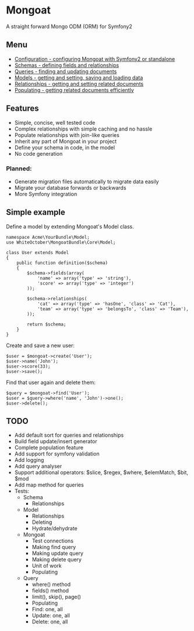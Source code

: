# Mongoat

A straight forward Mongo ODM (ORM) for Symfony2


## Menu

- [Configuration - configuring Mongoat with Symfony2 or standalone](Docs/Config.md)
- [Schemas - defining fields and relationships](Docs/Schemas.md)
- [Queries - finding and updating documents](Docs/Queries.md)
- [Models - getting and setting, saving and loading data](Docs/Models.md)
- [Relationships - getting and setting related documents](Docs/Relationships.md)
- [Populating - getting related documents efficiently](Docs/Populating.md)

## Features

- Simple, concise, well tested code
- Complex relationships with simple caching and no hassle
- Populate relationships with join-like queries
- Inherit any part of Mongoat in your project
- Define your schema in code, in the model
- No code generation

### Planned:

- Generate migration files automatically to migrate data easily
- Migrate your database forwards or backwards
- More Symfony integration


## Simple example

Define a model by extending Mongoat's Model class.

	namespace Acme\YourBundle\Model;
	use WhiteOctober\MongoatBundle\Core\Model;

	class User extends Model
	{
		public function definition($schema)
		{
			$schema->fields(array(
				'name' => array('type' => 'string'),
				'score' => array('type' => 'integer')
			));

			$schema->relationships(
				'cat' => array('type' => 'hasOne', 'class' => 'Cat'),
				'team' => array('type' => 'belongsTo', 'class' => 'Team'),
			));

			return $schema;
		}
	}

Create and save a new user:

	$user = $mongoat->create('User');
	$user->name('John');
	$user->score(33);
	$user->save();

Find that user again and delete them:

	$query = $mongoat->find('User');
	$user = $query->where('name', 'John')->one();
	$user->delete();


## TODO

- Add default sort for queries and relationships
- Build field update/insert generator
- Complete population feature
- Add support for symfony validation
- Add logging
- Add query analyser
- Support additional operators: $slice, $regex, $where, $elemMatch, $bit, $mod
- Add map method for queries
- Tests:
	- Schema
		- Relationships
	- Model
		- Relationships
		- Deleting
		- Hydrate/dehydrate
	- Mongoat
		- Test connections
		- Making find query
		- Making update query
		- Making delete query
		- Unit of work
		- Populating
	- Query
		- where() method
		- fields() method
		- limit(), skip(), page()
		- Populating
		- Find: one, all
		- Update: one, all
		- Delete: one, all
